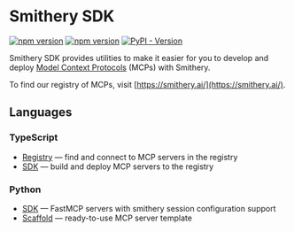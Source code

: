 # Smithery SDK

[![npm version](https://img.shields.io/npm/v/%40smithery%2Fsdk?style=flat-square)](https://www.npmjs.com/package/@smithery/sdk) 
[![npm version](https://img.shields.io/npm/v/%40smithery%2Fregistry?style=flat-square)](https://www.npmjs.com/package/@smithery/registry) 
[![PyPI - Version](https://img.shields.io/pypi/v/smithery?style=flat-square)](https://pypi.org/project/smithery/)


Smithery SDK provides utilities to make it easier for you to develop and deploy [Model Context Protocols](https://modelcontextprotocol.io/) (MCPs) with Smithery.

To find our registry of MCPs, visit [https://smithery.ai/](https://smithery.ai/).

## Languages

### TypeScript
- [Registry](typescript/registry/README.md) — find and connect to MCP servers in the registry
- [SDK](typescript/sdk/README.md) — build and deploy MCP servers to the registry

### Python
- [SDK](python/README.md) — FastMCP servers with smithery session configuration support
- [Scaffold](python/scaffold/) — ready-to-use MCP server template